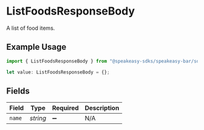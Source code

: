 # ListFoodsResponseBody

A list of food items.

## Example Usage

```typescript
import { ListFoodsResponseBody } from "@speakeasy-sdks/speakeasy-bar/sdk/models/operations";

let value: ListFoodsResponseBody = {};
```

## Fields

| Field              | Type               | Required           | Description        |
| ------------------ | ------------------ | ------------------ | ------------------ |
| `name`             | *string*           | :heavy_minus_sign: | N/A                |